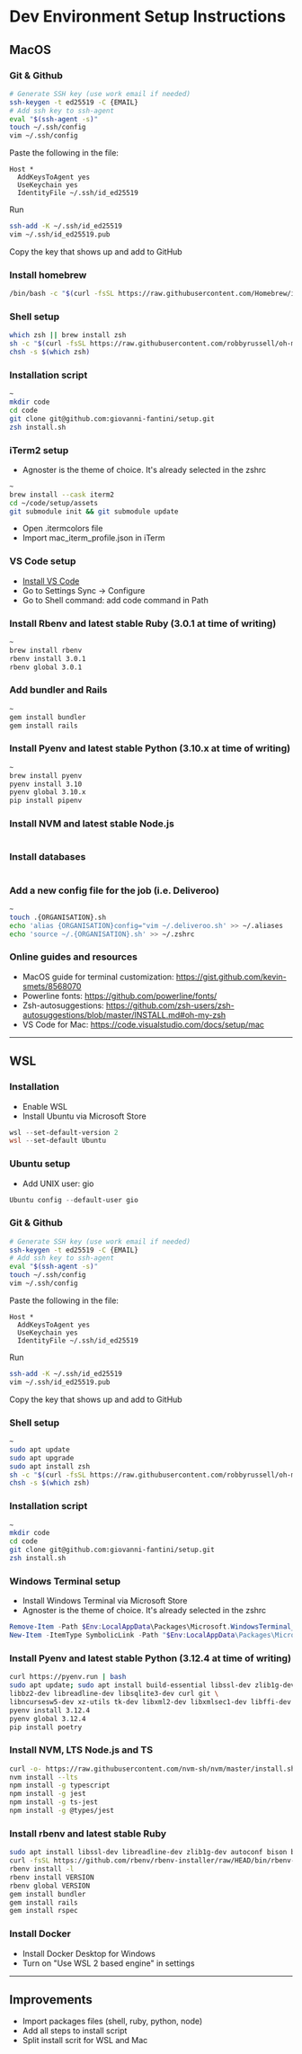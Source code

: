 # Dev Environment Setup Instructions

## MacOS

### Git & Github

```bash
# Generate SSH key (use work email if needed)
ssh-keygen -t ed25519 -C {EMAIL}
# Add ssh key to ssh-agent
eval "$(ssh-agent -s)"
touch ~/.ssh/config
vim ~/.ssh/config
```

Paste the following in the file:

```
Host *
  AddKeysToAgent yes
  UseKeychain yes
  IdentityFile ~/.ssh/id_ed25519
```

Run

```bash
ssh-add -K ~/.ssh/id_ed25519
vim ~/.ssh/id_ed25519.pub
```

Copy the key that shows up and add to GitHub

### Install homebrew

```bash
/bin/bash -c "$(curl -fsSL https://raw.githubusercontent.com/Homebrew/install/HEAD/install.sh)"
```

### Shell setup

```bash
which zsh || brew install zsh
sh -c "$(curl -fsSL https://raw.githubusercontent.com/robbyrussell/oh-my-zsh/master/tools/install.sh)"
chsh -s $(which zsh)
```

### Installation script

```zsh
~
mkdir code
cd code
git clone git@github.com:giovanni-fantini/setup.git
zsh install.sh
```

### iTerm2 setup

- Agnoster is the theme of choice. It's already selected in the zshrc

```zsh
~
brew install --cask iterm2
cd ~/code/setup/assets
git submodule init && git submodule update
```

- Open .itermcolors file
- Import mac_iterm_profile.json in iTerm

### VS Code setup

- [Install VS Code](https://code.visualstudio.com/docs?dv=osx)
- Go to Settings Sync -> Configure
- Go to Shell command: add code command in Path

### Install Rbenv and latest stable Ruby (3.0.1 at time of writing)

```zsh
~
brew install rbenv
rbenv install 3.0.1
rbenv global 3.0.1
```

### Add bundler and Rails

```zsh
~
gem install bundler
gem install rails
```

### Install Pyenv and latest stable Python (3.10.x at time of writing)

```zsh
~
brew install pyenv
pyenv install 3.10
pyenv global 3.10.x
pip install pipenv
```

### Install NVM and latest stable Node.js

```zsh
```

### Install databases

```zsh
```

### Add a new config file for the job (i.e. Deliveroo)

```zsh
~
touch .{ORGANISATION}.sh
echo 'alias {ORGANISATION}config="vim ~/.deliveroo.sh' >> ~/.aliases
echo 'source ~/.{ORGANISATION}.sh' >> ~/.zshrc
```

### Online guides and resources

- MacOS guide for terminal customization: <https://gist.github.com/kevin-smets/8568070>
- Powerline fonts: <https://github.com/powerline/fonts/>
- Zsh-autosuggestions: <https://github.com/zsh-users/zsh-autosuggestions/blob/master/INSTALL.md#oh-my-zsh>
- VS Code for Mac: <https://code.visualstudio.com/docs/setup/mac>

---

## WSL

### Installation

- Enable WSL
- Install Ubuntu via Microsoft Store

```PowerShell
wsl --set-default-version 2
wsl --set-default Ubuntu
```

### Ubuntu setup

- Add UNIX user: gio

```PowerShell
Ubuntu config --default-user gio
```

### Git & Github

```bash
# Generate SSH key (use work email if needed)
ssh-keygen -t ed25519 -C {EMAIL}
# Add ssh key to ssh-agent
eval "$(ssh-agent -s)"
touch ~/.ssh/config
vim ~/.ssh/config
```

Paste the following in the file:

```
Host *
  AddKeysToAgent yes
  UseKeychain yes
  IdentityFile ~/.ssh/id_ed25519
```

Run

```bash
ssh-add -K ~/.ssh/id_ed25519
vim ~/.ssh/id_ed25519.pub
```

Copy the key that shows up and add to GitHub

### Shell setup

```bash
~
sudo apt update
sudo apt upgrade
sudo apt install zsh
sh -c "$(curl -fsSL https://raw.githubusercontent.com/robbyrussell/oh-my-zsh/master/tools/install.sh)"
chsh -s $(which zsh)
```

### Installation script

```zsh
~
mkdir code
cd code
git clone git@github.com:giovanni-fantini/setup.git
zsh install.sh
```

### Windows Terminal setup

- Install Windows Terminal via Microsoft Store
- Agnoster is the theme of choice. It's already selected in the zshrc

```PowerShell
Remove-Item -Path $Env:LocalAppData\Packages\Microsoft.WindowsTerminal_8wekyb3d8bbwe\LocalState\settings.json -Force –Recurse
New-Item -ItemType SymbolicLink -Path "$Env:LocalAppData\Packages\Microsoft.WindowsTerminal_8wekyb3d8bbwe\LocalState\settings.json" -Target "\\wsl.localhost\Ubuntu\home\gio\code\setup\assets\windows_terminal_profile.json"
```

### Install Pyenv and latest stable Python (3.12.4 at time of writing)

```zsh
curl https://pyenv.run | bash
sudo apt update; sudo apt install build-essential libssl-dev zlib1g-dev \
libbz2-dev libreadline-dev libsqlite3-dev curl git \
libncursesw5-dev xz-utils tk-dev libxml2-dev libxmlsec1-dev libffi-dev liblzma-dev
pyenv install 3.12.4
pyenv global 3.12.4
pip install poetry
```

### Install NVM, LTS Node.js and TS

```zsh
curl -o- https://raw.githubusercontent.com/nvm-sh/nvm/master/install.sh | bash
nvm install --lts
npm install -g typescript
npm install -g jest
npm install -g ts-jest
npm install -g @types/jest 
```

### Install rbenv and latest stable Ruby

```zsh
sudo apt install libssl-dev libreadline-dev zlib1g-dev autoconf bison build-essential libyaml-dev libreadline-dev libncurses5-dev libffi-dev libgdbm-dev
curl -fsSL https://github.com/rbenv/rbenv-installer/raw/HEAD/bin/rbenv-installer | bash
rbenv install -l
rbenv install VERSION
rbenv global VERSION
gem install bundler
gem install rails
gem install rspec
```

### Install Docker

- Install Docker Desktop for Windows
- Turn on "Use WSL 2 based engine" in settings

---

## Improvements

- Import packages files (shell, ruby, python, node)
- Add all steps to install script
- Split install scrit for WSL and Mac
